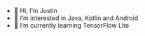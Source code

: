 - 👋 Hi, I’m Justin
- 👀 I’m interested in Java, Kotlin and Android
- 🌱 I’m currently learning TensorFlow Lite

<!---
JustINCodingUK/JustINCodingUK is a ✨ special ✨ repository because its `README.md` (this file) appears on your GitHub profile.
You can click the Preview link to take a look at your changes.
--->
